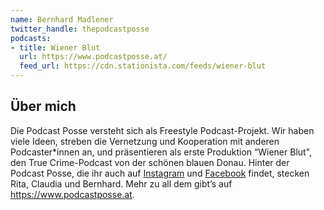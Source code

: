 ```yaml
---
name: Bernhard Madlener
twitter_handle: thepodcastposse
podcasts:
- title: Wiener Blut
  url: https://www.podcastposse.at/
  feed_url: https://cdn.stationista.com/feeds/wiener-blut 
---
```


## Über mich

Die Podcast Posse versteht sich als Freestyle Podcast-Projekt. Wir haben viele
Ideen, streben die Vernetzung und Kooperation mit anderen Podcaster*innen an,
und präsentieren als erste Produktion “Wiener Blut", den True Crime-Podcast von
der schönen blauen Donau. Hinter der Podcast Posse, die ihr auch auf
[Instagram](https://instagram.com/podcastpossevienna) und
[Facebook](https://facebook.com/ThePodcastPosse) findet,
stecken Rita, Claudia und Bernhard. Mehr zu all dem gibt’s auf
<https://www.podcastposse.at>.
